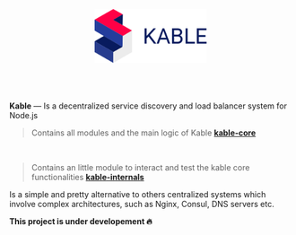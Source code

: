 <br>
<br>
<br>

<div align="center">
<img src="https://github.com/11ume/kable/blob/master/images/logo.png" width="200" height="auto"/>
</div>
<br>
<br>
<br>

**Kable** — Is a decentralized service discovery and load balancer system for Node.js
<br>

> Contains all modules and the main logic of Kable
**[kable-core](https://github.com/11ume/kable-core)**
<br>

> Contains an little module to interact and test the kable core functionalities
**[kable-internals](https://github.com/11ume/kable-internals)**

Is a simple and pretty alternative to others centralized systems which involve complex architectures, such as Nginx, Consul, DNS servers etc.

**This project is under developement 🔥**
